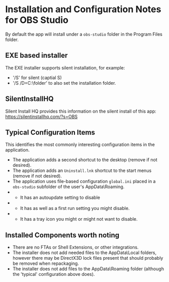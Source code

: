 # Installation and Configuration Notes for OBS Studio

By default the app will install under a `obs-studio` folder in the Program Files folder.




## EXE based installer

The EXE installer supports silent installation, for example:
* '/S' for silent (captial S)
* '/S /D=C:\folder' to also set the installation folder.


## SilentInstallHQ

Silent Install HQ provides this information on the silent install of this app: https://silentinstallhq.com/?s=OBS 

## Typical Configuration Items 

This identifies the most commonly interesting configuration items in the application.

* The application adds a second shortcut to the desktop (remove if not desired).
* The application adds an `Uninstall.lnk` shortcut to the start menus (remove if not desired). 
* The application uses file-based configuration `global.ini` placed in a `obs-studio` subfolder of the user's AppData\Roaming.
* * It has an autoupdate setting to disable
* * It has as well as a first run setting you might disable.
* * It has a tray icon you might or might not want to disable.

## Installed Components worth noting
 
* There are no FTAs or Shell Extensions, or other integrations.
* The installer does not add needed files to the AppData\Local folders, however there may be DirectX3D lock files present that should probably be removed when repackaging.
* The installer does not add files to the AppData\Roaming folder (although the 'typical' configuration above does).
